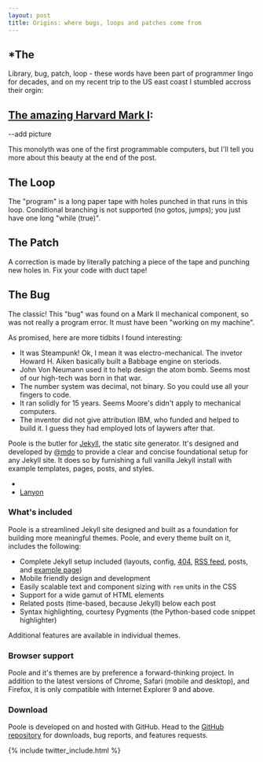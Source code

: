 ```yaml
---
layout: post
title: Origins: where bugs, loops and patches come from
---
```


*The
-----
Library, bug, patch, loop - these words have been part of programmer lingo for decades, and on my recent trip to the US east coast I stumbled accross their orgin: 

## [The amazing Harvard Mark I](http://en.wikipedia.org/wiki/Harvard_Mark_I):
--add picture

This monolyth was one of the first programmable computers, but I'll tell you more about this beauty at the end of the post.

## The Loop

The "program" is a long paper tape with holes punched in that runs in this loop. Conditional branching is not supported (no gotos, jumps); you just have one long "while (true)".

## The Patch

A correction is made by literally patching a piece of the tape and punching new holes in. Fix your code with duct tape!

## The Bug

The classic! This "bug" was found on a Mark II mechanical component, so was not really a program error. It must have been "working on my machine".

As promised, here are more tidbits I found interesting:

* It was Steampunk! Ok, I mean it was electro-mechanical. The invetor Howard H. Aiken basically built a Babbage engine on steriods. 
* John Von Neumann used it to help design the atom bomb. Seems most of our high-tech was born in that war.
* The number system was decimal, not binary. So you could use all your fingers to code.
* It ran solidly for 15 years. Seems Moore's didn't apply to mechanical computers.
* The inventor did not give attribution IBM, who funded and helped to build it. I guess they had employed lots of laywers after that.



Poole is the butler for [Jekyll](http://jekyllrb.com), the static site generator. It's designed and developed by [@mdo](https://twitter.com/mdo) to provide a clear and concise foundational setup for any Jekyll site. It does so by furnishing a full vanilla Jekyll install with example templates, pages, posts, and styles.

* 
* [Lanyon](http://lanyon.getpoole.com)

### What's included

Poole is a streamlined Jekyll site designed and built as a foundation for building more meaningful themes. Poole, and every theme built on it, includes the following:

* Complete Jekyll setup included (layouts, config, [404](/404.html), [RSS feed](/atom.xml), posts, and [example page](/about))
* Mobile friendly design and development
* Easily scalable text and component sizing with `rem` units in the CSS
* Support for a wide gamut of HTML elements
* Related posts (time-based, because Jekyll) below each post
* Syntax highlighting, courtesy Pygments (the Python-based code snippet highlighter)

Additional features are available in individual themes.

### Browser support

Poole and it's themes are by preference a forward-thinking project. In addition to the latest versions of Chrome, Safari (mobile and desktop), and Firefox, it is only compatible with Internet Explorer 9 and above.

### Download

Poole is developed on and hosted with GitHub. Head to the <a href="https://github.com/poole/poole">GitHub repository</a> for downloads, bug reports, and features requests.

{% include twitter_include.html %}
